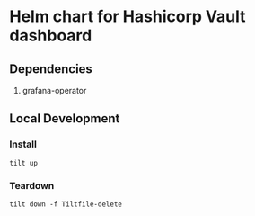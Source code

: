 # Helm chart for Hashicorp Vault dashboard

## Dependencies

1. grafana-operator

## Local Development

### Install

```
tilt up
```

### Teardown

```
tilt down -f Tiltfile-delete
```
